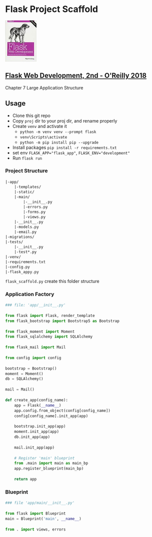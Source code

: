 # Flask Project Scaffold

![book](book.jpg)

## [Flask Web Development, 2nd - O'Reilly 2018](https://www.amazon.com/Flask-Web-Development-Developing-Applications/dp/1491991739/)

Chapter 7 Large Application Structure

## Usage

- Clone this git repo
- Copy `proj` dir to your proj dir, and rename properly
- Create `venv` and activate it
  - `python -m venv venv --prompt flask`
  - `venv\Scripts\activate`
  - `python -m pip install pip --upgrade`
- Install packages `pip install -r requirements.txt` 
- set env `FLASK_APP="flask_app"`, `FLASK_ENV="development"`
- Run `flask run`

### Project Structure

```text
|-app/
    |-templates/
    |-static/
    |-main/
        |-__init__.py
        |-errors.py
        |-forms.py
        |-views.py
    |-__init__.py
    |-models.py
    |-email.py
|-migrations/
|-tests/
    |-__init__.py
    |-test*.py
|-venv/
|-requirements.txt
|-config.py
|-flask_appy.py

```

`flask_scaffold.py` create this folder structure

### Application Factory

```python
### file: 'app/__init__.py'

from flask import Flask, render_template
from flask_bootstrap import Bootstrap5 as Bootstrap

from flask_moment import Moment
from flask_sqlalchemy import SQLAlchemy

from flask_mail import Mail

from config import config

bootstrap = Bootstrap()
moment = Moment()
db = SQLAlchemy()

mail = Mail()

def create_app(config_name):
    app = Flask(__name__)
    app.config.from_object(config[config_name])
    config[config_name].init_app(app)

    bootstrap.init_app(app)
    moment.init_app(app)
    db.init_app(app)

    mail.init_app(app)

    # Register 'main' blueprint
    from .main import main as main_bp
    app.register_blueprint(main_bp)
    
    return app
```

### Blueprint

```python
### file 'app/main/__init__.py'

from flask import Blueprint
main = Blueprint('main', __name__)

from . import views, errors
